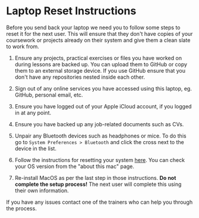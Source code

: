 # Laptop Reset Instructions

Before you send back your laptop we need you to follow some steps to reset it for the next user. This will ensure that they don't have copies of your coursework or projects already on their system and give them a clean slate to work from.

1. Ensure any projects, practical exercises or files you have worked on during lessons are backed up. You can upload them to GitHub or copy them to an external storage device. If you use GitHub ensure that you don't have any repositories nested inside each other.

2. Sign out of any online services you have accessed using this laptop, eg. GitHub, personal email, etc.

3. Ensure you have logged out of your Apple iCloud account, if you logged in at any point.

4. Ensure you have backed up any job-related documents such as CVs.

5. Unpair any Bluetooth devices such as headphones or mice. To do this go to `System Preferences > Bluetooth` and click the cross next to the device in the list.

6. Follow the instructions for resetting your system [here](https://support.apple.com/en-gb/HT212030). You can check your OS version from the "about this mac" page.

7. Re-install MacOS as per the last step in those instructions. **Do not complete the setup process!** The next user will complete this using their own information.

If you have any issues contact one of the trainers who can help you through the process.